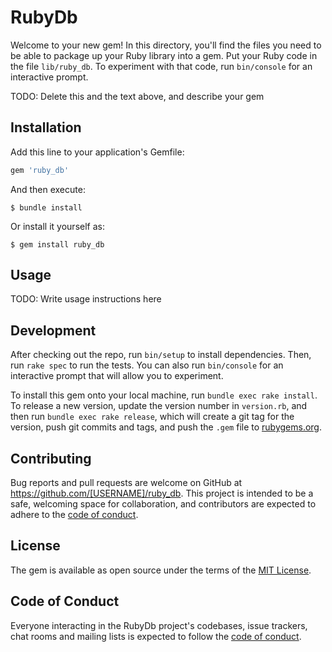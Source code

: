 # RubyDb

Welcome to your new gem! In this directory, you'll find the files you need to be able to package up your Ruby library into a gem. Put your Ruby code in the file `lib/ruby_db`. To experiment with that code, run `bin/console` for an interactive prompt.

TODO: Delete this and the text above, and describe your gem

## Installation

Add this line to your application's Gemfile:

```ruby
gem 'ruby_db'
```

And then execute:

    $ bundle install

Or install it yourself as:

    $ gem install ruby_db

## Usage

TODO: Write usage instructions here

## Development

After checking out the repo, run `bin/setup` to install dependencies. Then, run `rake spec` to run the tests. You can also run `bin/console` for an interactive prompt that will allow you to experiment.

To install this gem onto your local machine, run `bundle exec rake install`. To release a new version, update the version number in `version.rb`, and then run `bundle exec rake release`, which will create a git tag for the version, push git commits and tags, and push the `.gem` file to [rubygems.org](https://rubygems.org).

## Contributing

Bug reports and pull requests are welcome on GitHub at https://github.com/[USERNAME]/ruby_db. This project is intended to be a safe, welcoming space for collaboration, and contributors are expected to adhere to the [code of conduct](https://github.com/[USERNAME]/ruby_db/blob/master/CODE_OF_CONDUCT.md).


## License

The gem is available as open source under the terms of the [MIT License](https://opensource.org/licenses/MIT).

## Code of Conduct

Everyone interacting in the RubyDb project's codebases, issue trackers, chat rooms and mailing lists is expected to follow the [code of conduct](https://github.com/[USERNAME]/ruby_db/blob/master/CODE_OF_CONDUCT.md).
